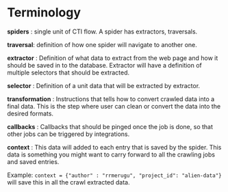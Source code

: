 # Terminology


**spiders** : single unit of CTI flow. A spider has extractors, traversals.

**traversal**: definition of how one spider will navigate to another one. 

**extractor** : Definition of what data to extract from the web page and how it should be saved in to 
the database. Extractor will have a definition of multiple selectors that should be extracted.

**selector** : Definition of a unit data that will be extracted by extractor.

**transformation** : Instructions that tells how to convert crawled data into a final data. This is the step 
where user can clean or convert the data into the desired formats.

**callbacks** : Callbacks that should be pinged once the job is done, so that other jobs can be triggered by integrations.

**context** : This data will added to each entry that is saved by the spider. This data is something you might want
to carry forward to all the crawling jobs and saved entries. 

Example: `context = {"author" : "rrmerugu", "project_id": "alien-data"}` will save this in all the crawl extracted data.